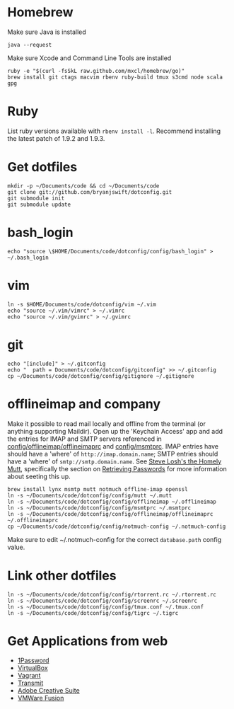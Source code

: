 # Homebrew

Make sure Java is installed

```
java --request
```

Make sure Xcode and Command Line Tools are installed

```
ruby -e "$(curl -fsSkL raw.github.com/mxcl/homebrew/go)"
brew install git ctags macvim rbenv ruby-build tmux s3cmd node scala gpg
```

# Ruby

List ruby versions available with `rbenv install -l`. Recommend installing the latest patch of 1.9.2 and 1.9.3.

# Get dotfiles

```
mkdir -p ~/Documents/code && cd ~/Documents/code
git clone git://github.com/bryanjswift/dotconfig.git
git submodule init
git submodule update
```

# bash_login

```
echo "source \$HOME/Documents/code/dotconfig/config/bash_login" > ~/.bash_login
```

# vim

```
ln -s $HOME/Documents/code/dotconfig/vim ~/.vim
echo "source ~/.vim/vimrc" > ~/.vimrc
echo "source ~/.vim/gvimrc" > ~/.gvimrc
```

# git

```
echo "[include]" > ~/.gitconfig
echo "  path = Documents/code/dotconfig/gitconfig" >> ~/.gitconfig
cp ~/Documents/code/dotconfig/config/gitignore ~/.gitignore
```

# offlineimap and company

Make it possible to read mail locally and offline from the terminal (or anything supporting Maildir). Open up the 'Keychain Access' app and add the entries for IMAP and SMTP servers referenced in [config/offlineimap/offlineimaprc](config/offlineimap/offlineimaprc) and [config/msmtprc](config/msmtprc). IMAP entries have should have a 'where' of `http://imap.domain.name`; SMTP entries should have a 'where' of `smtp://smtp.domain.name`. See [Steve Losh's the Homely Mutt](http://stevelosh.com/blog/2012/10/the-homely-mutt/), specifically the section on [Retrieving Passwords](http://stevelosh.com/blog/2012/10/the-homely-mutt/#retrieving-passwords) for more information about seeting this up.

```
brew install lynx msmtp mutt notmuch offline-imap openssl
ln -s ~/Documents/code/dotconfig/config/mutt ~/.mutt
ln -s ~/Documents/code/dotconfig/config/offlineimap ~/.offlineimap
ln -s ~/Documents/code/dotconfig/config/msmtprc ~/.msmtprc
ln -s ~/Documents/code/dotconfig/config/offlineimap/offlineimaprc ~/.offlineimaprc
cp ~/Documents/code/dotconfig/config/notmuch-config ~/.notmuch-config
```

Make sure to edit ~/.notmuch-config for the correct `database.path` config value.

# Link other dotfiles

```
ln -s ~/Documents/code/dotconfig/config/rtorrent.rc ~/.rtorrent.rc
ln -s ~/Documents/code/dotconfig/config/screenrc ~/.screenrc
ln -s ~/Documents/code/dotconfig/config/tmux.conf ~/.tmux.conf
ln -s ~/Documents/code/dotconfig/config/tigrc ~/.tigrc
```

# Get Applications from web

* [1Password](https://agilebits.com/downloads)
* [VirtualBox](https://www.virtualbox.org/wiki/Downloads)
* [Vagrant](http://downloads.vagrantup.com)
* [Transmit](http://panic.com/transmit)
* [Adobe Creative Suite](https://creative.adobe.com)
* [VMWare Fusion](http://vmware.com)
